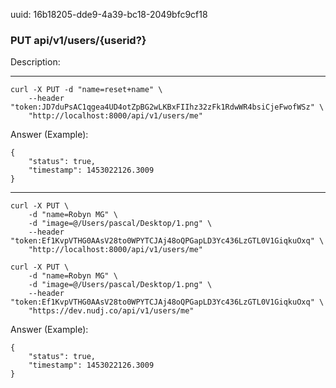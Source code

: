 uuid: 16b18205-dde9-4a39-bc18-2049bfc9cf18

### PUT api/v1/users/{userid?}

Description: 

-----

```
curl -X PUT -d "name=reset+name" \
    --header "token:JD7duPsAC1qgea4UD4otZpBG2wLKBxFIIhz32zFk1RdwWR4bsiCjeFwofWSz" \
    "http://localhost:8000/api/v1/users/me"
```

Answer (Example):

```
{
	"status": true,
	"timestamp": 1453022126.3009
}
```

-----

```
curl -X PUT \
    -d "name=Robyn MG" \
    -d "image=@/Users/pascal/Desktop/1.png" \
    --header "token:Ef1KvpVTHG0AAsV28to0WPYTCJAj48oQPGapLD3Yc436LzGTL0V1GiqkuOxq" \
    "http://localhost:8000/api/v1/users/me"
```

```
curl -X PUT \
    -d "name=Robyn MG" \
    -d "image=@/Users/pascal/Desktop/1.png" \
    --header "token:Ef1KvpVTHG0AAsV28to0WPYTCJAj48oQPGapLD3Yc436LzGTL0V1GiqkuOxq" \
    "https://dev.nudj.co/api/v1/users/me"
```

Answer (Example):

```
{
	"status": true,
	"timestamp": 1453022126.3009
}
```

